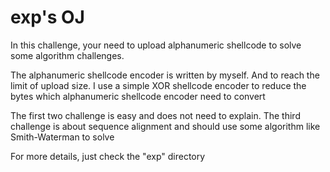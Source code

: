 # exp's OJ
In this challenge, your need to upload alphanumeric shellcode to solve some algorithm challenges.

The alphanumeric shellcode encoder is written by myself. And to reach the limit of upload size. I use a simple XOR shellcode encoder to reduce the bytes which alphanumeric shellcode encoder need to convert

The first two challenge is easy and does not need to explain. The third challenge is about sequence alignment and should use some algorithm like Smith-Waterman to solve

For more details, just check the "exp" directory
